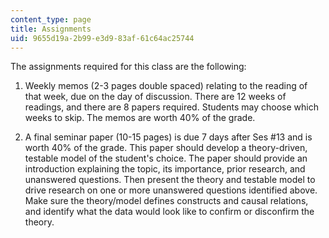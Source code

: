 ```yaml
---
content_type: page
title: Assignments
uid: 9655d19a-2b99-e3d9-83af-61c64ac25744
---
```


The assignments required for this class are the following:

1.  Weekly memos (2-3 pages double spaced) relating to the reading of that week, due on the day of discussion. There are 12 weeks of readings, and there are 8 papers required. Students may choose which weeks to skip. The memos are worth 40% of the grade.
    
2.  A final seminar paper (10-15 pages) is due 7 days after Ses #13 and is worth 40% of the grade. This paper should develop a theory-driven, testable model of the student's choice. The paper should provide an introduction explaining the topic, its importance, prior research, and unanswered questions. Then present the theory and testable model to drive research on one or more unanswered questions identified above. Make sure the theory/model defines constructs and causal relations, and identify what the data would look like to confirm or disconfirm the theory.